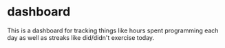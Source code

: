 # dashboard
This is a dashboard for tracking things like hours spent programming each day as well as streaks like did/didn't exercise today.